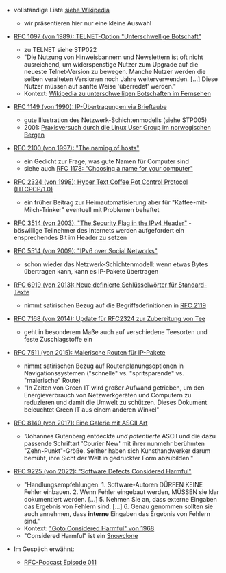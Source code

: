 - vollständige Liste [siehe Wikipedia](https://en.wikipedia.org/w/index.php?title=April_Fools%27_Day_Request_for_Comments&oldid=1083880338)
    - wir präsentieren hier nur eine kleine Auswahl

- [RFC 1097 (von 1989): TELNET-Option "Unterschwellige Botschaft"](https://datatracker.ietf.org/doc/html/rfc1097)
    - zu TELNET siehe STP022
    - "Die Nutzung von Hinweisbannern und Newslettern ist oft nicht ausreichend, um widerspenstige Nutzer zum Upgrade auf die neueste Telnet-Version zu bewegen. Manche Nutzer werden die selben veralteten Versionen noch Jahre weiterverwenden. \[...] Diese Nutzer müssen auf sanfte Weise 'überredet' werden."
    - Kontext: [Wikipedia zu unterschwelligen Botschaften im Fernsehen](https://de.wikipedia.org/w/index.php?title=Unterschwelliger_Reiz&oldid=224495884#Konsum_und_Fernsehen)

- [RFC 1149 (von 1990): IP-Übertragungen via Brieftaube](https://datatracker.ietf.org/doc/html/rfc1149)
    - gute Illustration des Netzwerk-Schichtenmodells (siehe STP005)
    - 2001: [Praxisversuch durch die Linux User Group im norwegischen Bergen](https://de.wikipedia.org/w/index.php?title=Internet_Protocol_over_Avian_Carriers&oldid=228505943)

- [RFC 2100 (von 1997): "The naming of hosts"](https://datatracker.ietf.org/doc/html/rfc2100)
    - ein Gedicht zur Frage, was gute Namen für Computer sind
    - siehe auch [RFC 1178: "Choosing a name for your computer"](https://datatracker.ietf.org/doc/html/rfc1178)

- [RFC 2324 (von 1998): Hyper Text Coffee Pot Control Protocol (HTCPCP/1.0)](https://datatracker.ietf.org/doc/html/rfc2324)
    - ein früher Beitrag zur Heimautomatisierung aber für "Kaffee-mit-Milch-Trinker" eventuell mit Problemen behaftet

- [RFC 3514 (von 2003): "The Security Flag in the IPv4 Header"](https://datatracker.ietf.org/doc/html/rfc3514)
    -böswillige Teilnehmer des Internets werden aufgefordert ein ensprechendes Bit im Header zu setzen

- [RFC 5514 (von 2009): "IPv6 over Social Networks"](https://datatracker.ietf.org/doc/html/rfc5514)
    - schon wieder das Netzwerk-Schichtenmodell: wenn etwas Bytes übertragen kann, kann es IP-Pakete übertragen

- [RFC 6919 (von 2013): Neue definierte Schlüsselwörter für Standard-Texte](https://datatracker.ietf.org/doc/html/rfc6919)
    - nimmt satirischen Bezug auf die Begriffsdefinitionen in [RFC 2119](https://datatracker.ietf.org/doc/html/rfc2119)

- [RFC 7168 (von 2014): Update für RFC2324 zur Zubereitung von Tee](https://datatracker.ietf.org/doc/html/rfc7168)
    - geht in besonderem Maße auch auf verschiedene Teesorten und feste Zuschlagstoffe ein

- [RFC 7511 (von 2015): Malerische Routen für IP-Pakete](https://datatracker.ietf.org/doc/html/rfc7511)
    - nimmt satirischen Bezug auf Routenplanungsoptionen in Navigationssystemen ("schnelle" vs. "spritsparende" vs. "malerische" Route)
    - "In Zeiten von Green IT wird großer Aufwand getrieben, um den Energieverbrauch von Netzwerkgeräten und Computern zu reduzieren und damit die Umwelt zu schützen. Dieses Dokument beleuchtet Green IT aus einem anderen Winkel"

- [RFC 8140 (von 2017): Eine Galerie mit ASCII Art](https://datatracker.ietf.org/doc/html/rfc8140)
    - "Johannes Gutenberg entdeckte _und patentierte_ ASCII und die dazu passende Schriftart 'Courier New' mit ihrer nunmehr berühmten "Zehn-Punkt"-Größe. Seither haben sich Kunsthandwerker darum bemüht, ihre Sicht der Welt in gedruckter Form abzubilden."

- [RFC 9225 (von 2022): "Software Defects Considered Harmful"](https://datatracker.ietf.org/doc/html/rfc9225)
    - "Handlungsempfehlungen: 1. Software-Autoren DÜRFEN KEINE Fehler einbauen. 2. Wenn Fehler eingebaut werden, MÜSSEN sie klar dokumentiert werden. \[...] 5. Nehmen Sie an, dass externe Eingaben das Ergebnis von Fehlern sind. \[...] 6. Genau genommen sollten sie auch annehmen, dass **interne** Eingaben das Ergebnis von Fehlern sind."
    - Kontext: ["Goto Considered Harmful" von 1968](https://www.cs.utexas.edu/users/EWD/ewd02xx/EWD215.PDF)
    - "Considered Harmful" ist ein [Snowclone](https://en.wikipedia.org/w/index.php?title=Snowclone&oldid=1136199131)

- Im Gespäch erwähnt:
    - [RFC-Podcast Episode 011](https://requestforcomments.de/archives/363)
